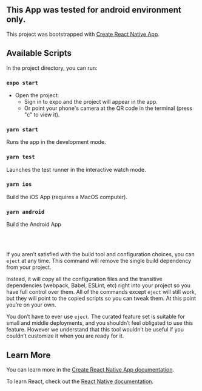 ## This App was tested for android environment only.

This project was bootstrapped with [Create React Native App](https://github.com/expo/create-react-native-app).


## Available Scripts

In the project directory, you can run:

### `expo start`

- Open the project:
  - Sign in to expo and the project will appear in the app.
  - Or point your phone's camera at the QR code in the terminal (press "c" to view it).

### `yarn start`

Runs the app in the development mode.

### `yarn test`

Launches the test runner in the interactive watch mode.

### `yarn ios`

Build the iOS App (requires a MacOS computer).<br />

### `yarn android`

Build the Android App

<br>
<br>

If you aren’t satisfied with the build tool and configuration choices, you can `eject` at any time. This command will remove the single build dependency from your project.

Instead, it will copy all the configuration files and the transitive dependencies (webpack, Babel, ESLint, etc) right into your project so you have full control over them. All of the commands except `eject` will still work, but they will point to the copied scripts so you can tweak them. At this point you’re on your own.

You don’t have to ever use `eject`. The curated feature set is suitable for small and middle deployments, and you shouldn’t feel obligated to use this feature. However we understand that this tool wouldn’t be useful if you couldn’t customize it when you are ready for it.

## Learn More

You can learn more in the [Create React Native App documentation](https://github.com/expo/create-react-native-app).

To learn React, check out the [React Native documentation](https://reactnative.dev/).

